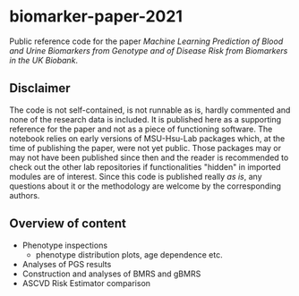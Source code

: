 # biomarker-paper-2021
Public reference code for the paper _Machine Learning Prediction of Blood and Urine Biomarkers from Genotype and of Disease Risk from Biomarkers in the UK Biobank_.

## Disclaimer
The code is not self-contained, is not runnable as is, hardly commented and none of the research data is included. It is published here as a supporting reference for the paper and not as a piece of functioning software. The notebook relies on early versions of MSU-Hsu-Lab packages which, at the time of publishing the paper, were not yet public. Those packages may or may not have been published since then and the reader is recommended to check out the other lab repositories if functionalities "hidden" in imported modules are of interest. Since this code is published really _as is_, any questions about it or the methodology are welcome by the corresponding authors.

## Overview of content
- Phenotype inspections
  - phenotype distribution plots, age dependence etc.
- Analyses of PGS results
- Construction and analyses of BMRS and gBMRS
- ASCVD Risk Estimator comparison

